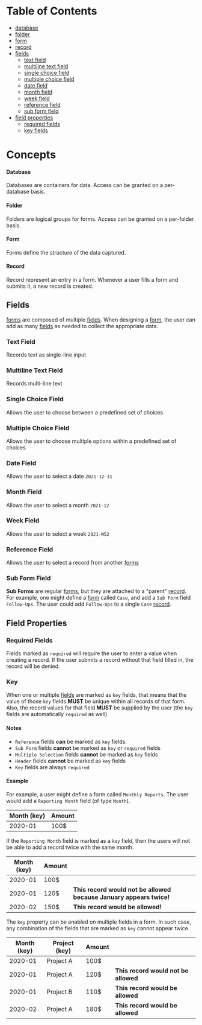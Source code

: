 # Table of Contents

- [database](#database)
- [folder](#folder)
- [form](#form)
- [record](#record)
- [fields](#field)
	- [text field](#text-field)
	- [multiline text field](#multiline-text-field)
	- [single choice field](#single-choice-field)
	- [multiple choice field](#multiple-choice-field)
	- [date field](#date-field)
	- [month field](#month-field)
	- [week field](#week-field)
	- [reference field](#reference-field)
	- [sub form field](#sub-form-field)
- [field properties](#field-properties)
	- [required fields](#required-fields)
	- [key fields](#key)

# Concepts

#### Database

Databases are containers for data. Access can be granted on a per-database basis.

#### Folder

Folders are logical groups for forms. Access can be granted on a per-folder basis.

#### Form

Forms define the structure of the data captured.

#### Record

Record represent an entry in a form. Whenever a user fills a form and submits it, a new record is created.

## Fields

[forms](#form) are composed of multiple [fields](#fields). When designing a [form](#form), the user can add as
many [fields](#fields) as needed to collect the appropriate data.

### Text Field

Records text as single-line input

### Multiline Text Field

Records multi-line text

### Single Choice Field

Allows the user to choose between a predefined set of choices

### Multiple Choice Field

Allows the user to choose multiple options within a predefined set of choices

### Date Field

Allows the user to select a date `2021-12-31`

### Month Field

Allows the user to select a month `2021-12`

### Week Field

Allows the user to select a week `2021-W52`

### Reference Field

Allows the user to select a record from another [forms](#form)

### Sub Form Field

**Sub Forms** are regular [forms](#form), but they are attached to a "parent" [record](#record). For example, one might
define a [form](#form) called `Case`, and add a `Sub Form` field `Follow-Ups`. The user could add `Follow-Ups` to a
single `Case` [record](#record).

## Field Properties

### Required Fields

Fields marked as `required` will require the user to enter a value when creating a record. If the user submits a record
without that field filled in, the record will be denied.

### Key

When one or multiple [fields](#fields) are marked as `key` fields, that means that the value of those
`key` fields **MUST** be unique within all records of that form. Also, the record values for that field
**MUST** be supplied by the user (the `key` fields are automatically `required` as well)

#### Notes

- `Reference` fields **can** be marked as `key` fields.
- `Sub Form` fields **cannot** be marked as `key` or `required` fields
- `Multiple Selection` fields **cannot** be marked as `key` fields
- `Header` fields **cannot** be marked as `key` fields
- `Key` fields are always `required`

#### Example

For example, a user might define a form called `Monthly Reports`. The user would add a
`Reporting Month` field (of type `Month`).

| Month (key)  | Amount
---------------|-------
| 2020-01      | 100$

If the `Reporting Month` field is marked as a `key` field, then the users will not be able to add a record twice with
the same month.

| Month (key)  | Amount |   |
---------------|--------|---|
| 2020-01      | 100$   |
| 2020-01      | 120$   | **This record would not be allowed because January appears twice!**
| 2020-02      | 150$   | **This record would be allowed!**

The `key` property can be enabled on multiple fields in a form. In such case, any combination of the fields that are
marked as `key` cannot appear twice.

| Month (key)  | Project (key) | Amount |   |
---------------|---------------|--------|---|
| 2020-01      | Project A     | 100$   |
| 2020-01      | Project A     | 120$   | **This record would not be allowed**
| 2020-01      | Project B     | 110$   | **This record would be allowed**
| 2020-02      | Project A     | 180$   | **This record would be allowed**



